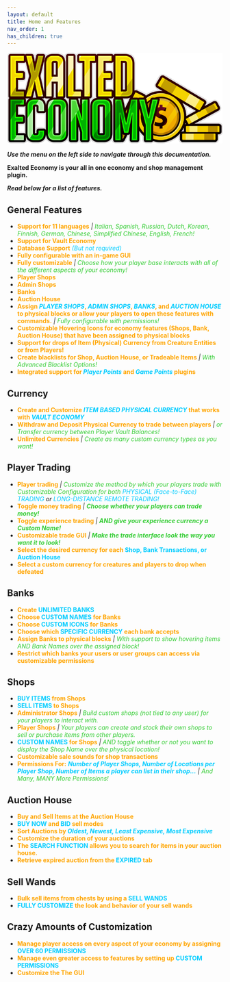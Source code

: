 ```yaml
---
layout: default
title: Home and Features
nav_order: 1
has_children: true
---
```


![Exalted Economy](https://github.com/Jowcey/ExaltedEconomyWiki/blob/main/logo_exaltedeconomy_small.png?raw=true)

***Use the menu on the left side to navigate through this documentation.***

**Exalted Economy is your all in one economy and shop management plugin.** 

***Read below for a list of features.*** 
## General Features
* <span style="color: orange;">**Support for 11 languages**</span> *\|* <span style="color: #33cc33">*Italian, Spanish, Russian, Dutch, Korean, Finnish, German, Chinese, Simplified Chinese, English, French!*</span>
* <span style="color: orange;">**Support for Vault Economy**</span>
* <span style="color: orange;">**Database Support**</span> <span style="color: #00ccff">*(But not required)*</span>
* <span style="color: orange;">**Fully configurable with an in-game GUI**</span>
* <span style="color: orange;">**Fully customizable**</span> *\|* <span style="color: #33cc33">*Choose how your player base interacts with all of the different aspects of your economy!*</span>
* <span style="color: orange;">**Player Shops**</span>
* <span style="color: orange;">**Admin Shops**</span>
* <span style="color: orange;">**Banks**</span>
* <span style="color: orange;">**Auction House**</span>
* <span style="color: orange;">**Assign <span style="color: #00ccff">*PLAYER SHOPS*</span>, <span style="color: #00ccff">*ADMIN SHOPS*</span>, <span style="color: #00ccff">*BANKS*</span>, and <span style="color: #00ccff">*AUCTION HOUSE*</span> to physical blocks or allow your players to open these features with commands.**</span> *\|* <span style="color: #33cc33">*Fully configurable with permissions!*</span>
* <span style="color: orange;">**Customizable Hovering Icons for economy features (Shops, Bank, Auction House) that have been assigned to physical blocks**</span>
* <span style="color: orange;">**Support for drops of Item (Physical) Currency from Creature Entities or from Players!**</span>
* <span style="color: orange;">**Create blacklists for Shop, Auction House, or Tradeable Items**</span> *\|* <span style="color: #33cc33">*With Advanced Blacklist Options!*</span>
* <span style="color: orange;">**Integrated support for <span style="color: #00ccff">*Player Points*</span> and <span style="color: #00ccff">*Game Points*</span> plugins**</span>

## Currency
* **<span style="color: orange;">Create and Customize <span style="color: #00ccff">*ITEM BASED PHYSICAL CURRENCY*</span> that works with <span style="color: #00ccff">*VAULT ECONOMY*</span>**
* <span style="color: orange;">**Withdraw and Deposit Physical Currency to trade between players**</span> *\|* <span style="color: #33cc33">*or Transfer currency between Player Vault Balances!*</span>
* <span style="color: orange;">**Unlimited Currencies**</span> *\|* <span style="color: #33cc33">*Create as many custom currency types as you want!*</span>

## Player Trading
* <span style="color: orange;">**Player trading**</span> *\|* <span style="color: #33cc33">*Customize the method by which your players trade with Customizable Configuration for both</span> <span style="color: #00ccff">PHYSICAL (Face-to-Face) TRADING</span> or <span style="color: #00ccff">LONG-DISTANCE REMOTE TRADING!*</span>
* <span style="color: orange;">**Toggle money trading**</span> *\|* <span style="color: #33cc33">***Choose whether your players can trade money!***</span>
* <span style="color: orange;">**Toggle experience trading**</span> *\|* <span style="color: #33cc33">***AND give your experience currency a Custom Name!***</span>
* <span style="color: orange;">**Customizable trade GUI**</span> *\|* <span style="color: #33cc33">***Make the trade interface look the way you want it to look!***</span>
* **<span style="color: orange;">Select the desired currency for each</span> <span style="color: #00ccff">Shop, Bank Transactions, or Auction House</span>**
* **<span style="color: orange;">Select a custom currency for creatures and players to drop when defeated</span>**

## Banks
* **<span style="color: orange;">Create</span> <span style="color: #00ccff">UNLIMITED BANKS</span>**
* <span style="color: orange;">**Choose <span style="color: #00ccff">CUSTOM NAMES</span> for Banks**</span>
* <span style="color: orange;">**Choose <span style="color: #00ccff">CUSTOM ICONS</span> for Banks**</span>
* **<span style="color: orange;">Choose which</span> <span style="color: #00ccff">SPECIFIC CURRENCY</span> <span style="color: orange;">each bank accepts</span>**
* <span style="color: orange;">**Assign Banks to physical blocks**</span> *\|* <span style="color: #33cc33">*With support to show hovering items AND Bank Names over the assigned block!*</span>
* <span style="color: orange;">**Restrict which banks your users or user groups can access via customizable permissions**</span>

## Shops
* **<span style="color: #00ccff">BUY ITEMS</span> <span style="color: orange;">from Shops</span>**
* **<span style="color: #00ccff">SELL ITEMS</span> <span style="color: orange;">to Shops</span>**
* <span style="color: orange;">**Administrator Shops**</span> *\|* <span style="color: #33cc33">*Build custom shops (not tied to any user) for your players to interact with.*</span>
* <span style="color: orange;">**Player Shops**</span> *\|* <span style="color: #33cc33">*Your players can create and stock their own shops to sell or purchase items from other players.*</span>
* **<span style="color: #00ccff">CUSTOM NAMES</span> <span style="color: orange;">for Shops</span>** *\|* <span style="color: #33cc33">*AND toggle whether or not you want to display the Shop Name over the physical location!*</span>
* <span style="color: orange;">**Customizable sale sounds for shop transactions**</span>
* <span style="color: orange;">**Permissions For:**</span> <span style="color: #00ccff">***Number of Player Shops, Number of Locations per Player Shop, Number of Items a player can list in their shop...***</span> *\|* <span style="color: #33cc33">*And Many, MANY More Permissions!*</span>

## Auction House
* <span style="color: orange;">**Buy and Sell Items at the Auction House**</span>
* <span style="color: orange;">**<span style="color: #00ccff">BUY NOW</span> and <span style="color: #00ccff">BID</span> sell modes**
* **<span style="color: orange;">Sort Auctions by <span style="color: #00ccff"> *Oldest, Newest, Least Expensive, Most Expensive*</span>**
* <span style="color: orange;">**Customize the duration of your auctions**</span>
* <span style="color: orange;">**The <span style="color: #00ccff">SEARCH FUNCTION</span> allows you to search for items in your auction house.**</span>
* <span style="color: orange;">**Retrieve expired auction from the <span style="color: #00ccff"> EXPIRED</span> tab**</span>

## Sell Wands
* **<span style="color: orange;">Bulk sell items from chests by using a</span> <span style="color: #00ccff">SELL WANDS</span>**
* **<span style="color: #00ccff">FULLY CUSTOMIZE</span> <span style="color: orange;">the look and behavior of your sell wands</span>**

## Crazy Amounts of Customization
* <span style="color: orange;">**Manage player access on every aspect of your economy by assigning**</span> <span style="color: #00ccff">**OVER 60 PERMISSIONS**</span>
* <span style="color: orange;">**Manage even greater access to features by setting up</span> <span style="color: #00ccff">CUSTOM PERMISSIONS</span>**
* <span style="color: orange;">**Customize the The GUI**</span>
